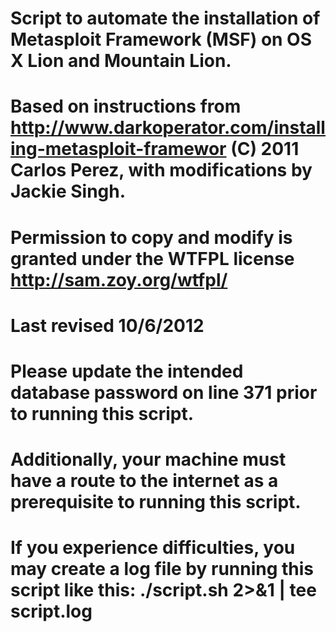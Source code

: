 # Script to automate the installation of Metasploit Framework (MSF) on OS X Lion and Mountain Lion.
# 
# Based on instructions from http://www.darkoperator.com/installing-metasploit-framewor (C) 2011 Carlos Perez, with modifications by Jackie Singh.
# 
# Permission to copy and modify is granted under the WTFPL license http://sam.zoy.org/wtfpl/
# Last revised 10/6/2012
#
# Please update the intended database password on line 371 prior to running this script.
# Additionally, your machine must have a route to the internet as a prerequisite to running this script.
# If you experience difficulties, you may create a log file by running this script like this: ./script.sh 2>&1 | tee script.log
#
